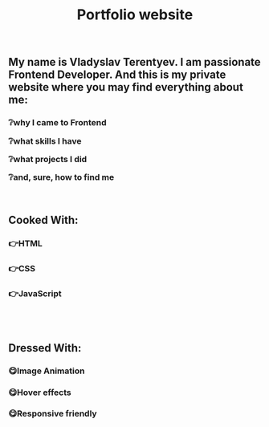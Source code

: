 <h1 align="center">Portfolio website</h1>

<br>

<section>
<h2>My name is Vladyslav Terentyev. I am passionate Frontend Developer.
And this is my private website where you may find everything about me:</h2>
  
<h3>
  <p>❔why I came to Frontend</p>
  <p>❔what skills I have</p>
  <p>❔what projects I did</p>
  <p>❔and, sure, how to find me</p>
</h3>
</section>

<br>

<section> 
  <h2>Cooked With: </h2> 
  <h3>👉HTML</h3>
  <h3>👉CSS</h3>
  <h3>👉JavaScript</h3>
</section>
<br><br>

<section> 
  <h2>Dressed With: </h2> 
  <h3>😋Image Animation</h3>
  <h3>😋Hover effects</h3>
  <h3>😋Responsive friendly</h3>
</section>






